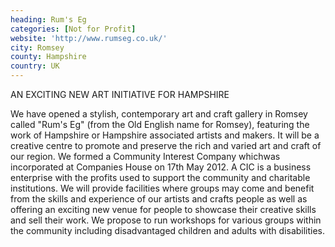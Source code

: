 ```yaml
---
heading: Rum's Eg
categories: [Not for Profit]
website: 'http://www.rumseg.co.uk/'
city: Romsey
county: Hampshire
country: UK
---
```

AN EXCITING NEW ART INITIATIVE FOR HAMPSHIRE

We have opened a stylish, contemporary art and craft gallery in Romsey called "Rum's Eg" (from the Old English name for Romsey), featuring the work of Hampshire or Hampshire associated artists and makers. It will be a creative centre to promote and preserve the rich and varied art and craft of our region. We formed a Community Interest Company whichwas incorporated at Companies House on 17th May 2012. A CIC is a business enterprise with the profits used to support the community and charitable institutions. We will provide facilities where groups may come and benefit from the skills and experience of our artists and crafts people as well as offering an exciting new venue for people to showcase their creative skills and sell their work. We propose to run workshops for various groups within the community including disadvantaged children and adults with disabilities.
